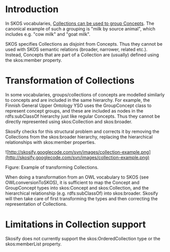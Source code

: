 # Introduction #

In SKOS vocabularies, [Collections can be used to group Concepts](http://www.w3.org/TR/skos-primer/#seccollections). The canonical example of such a grouping is "milk by source animal", which includes e.g. "cow milk" and "goat milk".

SKOS specifies Collections as disjoint from Concepts. Thus they cannot be used with SKOS semantic relations (broader, narrower, related etc.). Instead, Concepts that are part of a Collection are (usually) defined using the skos:member property.


# Transformation of Collections #

In some vocabularies, groups/collections of concepts are modelled similarly to concepts and are included in the same hierarchy. For example, the Finnish General Upper Ontology YSO uses the GroupConcept class to represent concept groups, and these are included as nodes in the rdfs:subClassOf hierarchy just like regular Concepts. Thus they cannot be directly represented using skos:Collection and skos:broader.

Skosify checks for this structural problem and corrects it by removing the Collections from the skos:broader hierarchy, replacing the hierarchical relationships with skos:member properties.

![http://skosify.googlecode.com/svn/images/collection-example.png](http://skosify.googlecode.com/svn/images/collection-example.png)

Figure: Example of transforming Collections.

When doing a transformation from an OWL vocabulary to SKOS (see OWLconversionToSKOS), it is sufficient to map the Concept and GroupConcept types into skos:Concept and skos:Collection, and the hierarchical relationship (e.g. rdfs:subClassOf) into skos:broader. Skosify will then take care of first transforming the types and then correcting the representation of Collections.


# Limitations in Collection support #

Skosify does not currently support the skos:OrderedCollection type or the skos:memberList property.